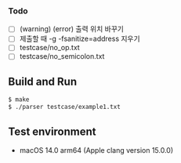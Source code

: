 ### Todo
- [ ] (warning) (error) 출력 위치 바꾸기
- [ ] 제출할 때 -g -fsanitize=address 지우기
- [ ] testcase/no_op.txt
- [ ] testcase/no_semicolon.txt

## Build and Run
```bash
$ make
$ ./parser testcase/example1.txt
```
## Test environment
- macOS 14.0 arm64 (Apple clang version 15.0.0)

